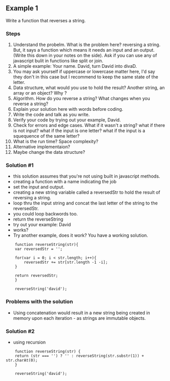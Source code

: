 ## Example 1

Write a function that reverses a string. 

### Steps
1. Understand the probelm. What is the problem here? reversing a string. But, it says a function which means it needs an input and an output. (Write this down in your notes on the side). Ask if you can use any of javascript bulit in functions like split or join.
2. A simple example: Your name. David, turn David into divaD.
3. You may ask yourself if uppercase or lowercase matter here, I'd say they don't in this case but I recommend to keep the same state of the letter. 
4.  Data structure, what would you use to hold the result? Another string, an array or an object? Why ? 
5. Algorithm. How do you reverse a string? What changes when you reverse a string?
6. Explain your solution here with words before coding.
7. Write the code and talk as you write.
8. Verify your code by trying out your example, David. 
9. Check for errors and edge cases. What if it wasn't a string? what if there is not input? what if the input is one letter? what if the input is a squequence of the same letter?
10. What is the run time? Space complexity?
11. Alternative implementaion?
12. Maybe change the data structure? 


### Solution #1
- this solution assumes that you're not using built in javascript methods.
- creating a function with a name indicating the job
- set the input and output.
- creating a new string variable called a reversedStr to hold the result of reversing a string.
- loop thru the input string and concat the last letter of the string to the reversedStr.
- you could loop backwords too. 
- return the reverseString
- try out your example: David
- works? 
- Try another example, does it work? You have a working solution.

```
	function reverseString(str){
	var reversedStr = '';
		
	for(var i = 0; i < str.length; i++){
		reversedStr += str[str.length -1 -i];
	}
		
	return reversedStr;
	}

	reverseString('david');
```
### Problems with the solution
- Using concatenation would result in a new string being created in memory upon each iteration - as strings are immutable objects.

### Solution #2
- using recursion


```
	function reverseString(str) {
    return (str === '') ? '' : reverseString(str.substr(1)) + str.charAt(0);
	}
	
	reverseString('david');

```